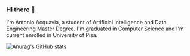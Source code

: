 ### Hi there 👋

I'm Antonio Acquavia, a student of Artificial Intelligence and Data Engineering Master Degree.
I'm graduated in Computer Science and I'm current enrolled in University of Pisa.

[![Anurag's GitHub stats](https://github-readme-stats.vercel.app/api?username=thorongil05)](https://github.com/anuraghazra/github-readme-stats)

<!--
**thorongil05/thorongil05** is a ✨ _special_ ✨ repository because its `README.md` (this file) appears on your GitHub profile.

Here are some ideas to get you started:

- 🔭 I’m currently working on ...
- 🌱 I’m currently learning ...
- 👯 I’m looking to collaborate on ...
- 🤔 I’m looking for help with ...
- 💬 Ask me about ...
- 📫 How to reach me: ...
- 😄 Pronouns: ...
- ⚡ Fun fact: ...
-->
